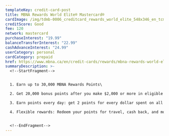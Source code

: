```yaml
---
templateKey: credit-card-post
title: MBNA Rewards World Elite® Mastercard®
cardImage: /img/tdmb-0006_creditcard_rewards_world_elite_548x346_en_tcm378-287589.png
creditScore: Good
fee: 120
network: mastercard
purchaseInterest: "19.99"
balanceTransferInterest: "22.99"
cashAdvanceInterest: "24.99"
userCategory: personal
cardCategory: prepaid
href: https://www.mbna.ca/en/credit-cards/rewards/mbna-rewards-world-elite-mastercard/
summaryDescription: >-
  <!--StartFragment-->


  1. Earn up to 30,000 MBNA Rewards Points\

  2. Get 20,000 bonus points after you make $2,000 or more in eligible purchases within the first 90 days of your account opening and 10,000 bonus points once enrolled for paperless e-statements within the first 90 days of account opening\

  3. Earn points every day: get 2 points for every dollar spent on all eligible purchases\

  4. Flexible rewards: Redeem your points for travel, cash back, and more


  <!--EndFragment-->
---
```


